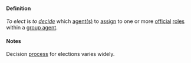 #### Definition

*To elect* is *to [decide](https://github.com/gcassel/Modular-Organization-Terminology/blob/master/terms/decide.md)* which [agent(s)](https://github.com/gcassel/Modular-Organization-Terminology/blob/master/terms/agent.md) to [assign](https://github.com/gcassel/Modular-Organization-Terminology/blob/master/terms/assign.md) to one or more [official](https://github.com/gcassel/Modular-Organization-Terminology/blob/master/terms/official.md) [roles](https://github.com/gcassel/Modular-Organization-Terminology/blob/master/terms/role.md) within a [group agent](https://github.com/gcassel/Modular-Organization-Terminology/blob/master/compound-terms/group-agent.md). 

#### Notes

Decision [process](https://github.com/gcassel/Modular-Organization-Terminology/blob/master/compound-terms/process.md) for elections varies widely.
